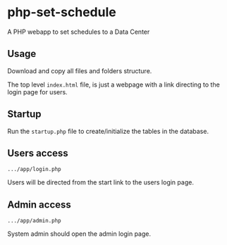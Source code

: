# php-set-schedule
A PHP webapp to set schedules to a Data Center

## Usage

Download and copy all files and folders structure.

The top level <code>index.html</code> file, is just a webpage with a link directing to the login page for users.

## Startup

Run the <code>startup.php</code> file to create/initialize the tables in the database.

## Users access

```
.../app/login.php
```

Users will be directed from the start link to the users login page.

## Admin access

```
.../app/admin.php
```

System admin should open the admin login page.

